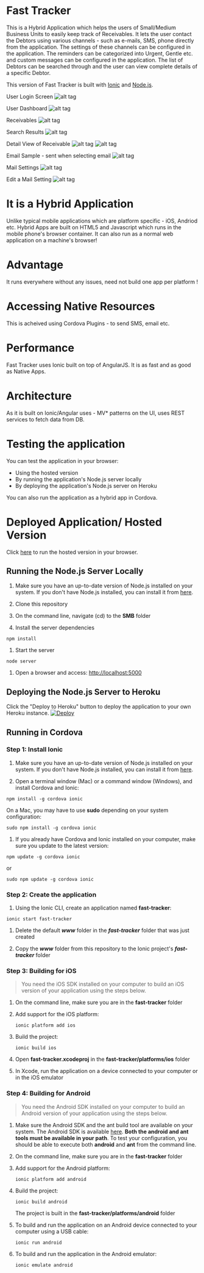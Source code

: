 Fast Tracker
=============
This is a Hybrid Application which helps the users of Small/Medium Business Units to easily keep track of Receivables. 
It lets the user contact the Debtors using various channels - such as e-mails, SMS, phone directly from the application.
The settings of these channels can be configured in the application. The reminders can be categorized into Urgent, Gentle etc. and custom messages can be configured in the application. The list of Debtors can be searched through and the user can view complete details of a specific Debtor.

This version of Fast Tracker is built with [Ionic](http://ionicframework.com/) and [Node.js]().

User Login Screen
![alt tag](readme_pics/login_screen.jpg)

User Dashboard
![alt tag](readme_pics/dashboard.jpg)

Receivables
![alt tag](readme_pics/receivables.jpg) 

Search Results
![alt tag](readme_pics/search_results.jpg) 

Detail View of Receivable
![alt tag](readme_pics/recv_detail_view.jpg)  ![alt tag](readme_pics/recv_detail_view_del_back.jpg)

Email Sample - sent when selecting email
![alt tag](readme_pics/email_sample.jpg)

Mail Settings 
![alt tag](readme_pics/mail_setting.jpg)

Edit a Mail Setting
![alt tag](readme_pics/mail_reminder_setting.jpg)

It is a Hybrid Application
============================

Unlike typical mobile applications which are platform specific - iOS, Andriod etc. Hybrid Apps are built on HTML5 and Javascript which runs in the mobile phone's browser container.
It can also run as a normal web application on a machine's browser!

Advantage
==========

It runs everywhere without any issues, need not build one app per platform !

Accessing Native Resources
===========================
This is acheived using Cordova Plugins - to send SMS, email etc.

Performance
=============
Fast Tracker uses Ionic built on top of AngularJS. It is as fast and as good as Native Apps. 

Architecture
=============
As it is built on Ionic/Angular uses - MV* patterns on the UI, uses REST services to fetch data from DB.

Testing the application
========================
You can test the application in your browser:
- Using the hosted version
- By running the application's Node.js server locally
- By deploying the application's Node.js server on Heroku

You can also run the application as a hybrid app in Cordova.

Deployed Application/ Hosted Version
=====================================
Click [here](https://fastracker.herokuapp.com) to run the hosted version in your browser.

## Running the Node.js Server Locally

1. Make sure you have an up-to-date version of Node.js installed on your system. If you don't have Node.js installed, you can install it from [here](http://nodejs.org/).

1. Clone this repository

1. On the command line, navigate (cd) to the **SMB** folder

1. Install the server dependencies

  ```
  npm install
  ```

1. Start the server

  ```
  node server
  ```

1. Open a browser and access: [http://localhost:5000](http://localhost:5000)

## Deploying the Node.js Server to Heroku

Click the "Deploy to Heroku" button to deploy the application to your own Heroku instance.
[![Deploy](https://www.herokucdn.com/deploy/button.png)](https://heroku.com/deploy)

## Running in Cordova

### Step 1: Install Ionic

1. Make sure you have an up-to-date version of Node.js installed on your system. If you don't have Node.js installed, you can install it from [here](http://nodejs.org/).

1. Open a terminal window (Mac) or a command window (Windows), and install Cordova and Ionic:

  ```
  npm install -g cordova ionic
  ```

  On a Mac, you may have to use **sudo** depending on your system configuration:

  ```
  sudo npm install -g cordova ionic
  ```

1. If you already have Cordova and Ionic installed on your computer, make sure you update to the latest version:

  ```
  npm update -g cordova ionic
  ```

  or

  ```
  sudo npm update -g cordova ionic
  ```

### Step 2: Create the application

1. Using the Ionic CLI, create an application named **fast-tracker**:

  ```
  ionic start fast-tracker
  ```

1. Delete the default ***www*** folder in the ***fast-tracker*** folder that was just created

1. Copy the ***www*** folder from this repository to the Ionic project's ***fast-tracker*** folder


### Step 3: Building for iOS

> You need the iOS SDK installed on your computer to build an iOS version of your application
using the steps below.

1. On the command line, make sure you are in the **fast-tracker** folder

1. Add support for the iOS platform:

    ```
    ionic platform add ios
    ```

1. Build the project:

    ```
    ionic build ios
    ```

1. Open **fast-tracker.xcodeproj** in the **fast-tracker/platforms/ios** folder

1. In Xcode, run the application on a device connected to your computer or in the iOS emulator


### Step 4: Building for Android

> You need the Android SDK installed on your computer to build an Android version of your
application using the steps below.

1. Make sure the Android SDK and the ant build tool are available on your system. The Android SDK is available [here](http://developer.android.com/sdk/index.html). **Both the android and ant tools must be available in your path**. To test your configuration, you should be able to execute both **android** and **ant** from the command line.

1. On the command line, make sure you are in the **fast-tracker** folder

1. Add support for the Android platform:

    ```
    ionic platform add android
    ```

1. Build the project:

    ```
    ionic build android
    ```

    The project is built in the **fast-tracker/platforms/android** folder


1. To build and run the application on an Android device connected to your computer using a USB cable:

    ```
    ionic run android
    ```

1. To build and run the application in the Android emulator:

    ```
    ionic emulate android
    ```


